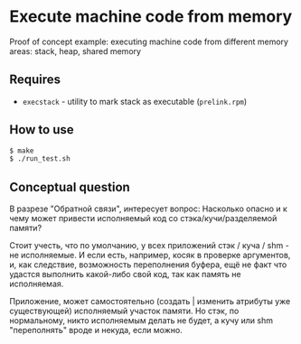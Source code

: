 Execute machine code from memory
================================

Proof of concept example: executing machine code from different memory areas: stack, heap, shared memory

## Requires

* `execstack` - utility to mark stack as executable (`prelink.rpm`)

## How to use

```bash
$ make
$ ./run_test.sh
```

## Conceptual question


В разрезе "Обратной связи", интересует вопрос:
Насколько опасно и к чему может привести исполняемый код со стэка/кучи/разделяемой памяти?


Стоит учесть, что по умолчанию, у всех приложений стэк / куча / shm - не исполняемые. И если есть, например, косяк в проверке аргументов, и, как следствие, возможность переполнения буфера, ещё не факт что удастся выполнить какой-либо свой код,
так как память не исполняемая.


Приложение, может самостоятельно (создать | изменить атрибуты уже существующей) исполняемый участок памяти. Но стэк, по нормальному, никто исполняемым делать  не будет, а кучу или shm "переполнять" вроде и некуда, если можно.
